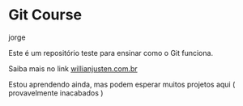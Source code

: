 # Git Course

jorge

Este é um repositório teste para ensinar como o Git funciona.

Saiba mais no link [willianjusten.com.br](http://willianjusten.com.br)

Estou aprendendo ainda, mas podem esperar muitos projetos aqui ( provavelmente inacabados )